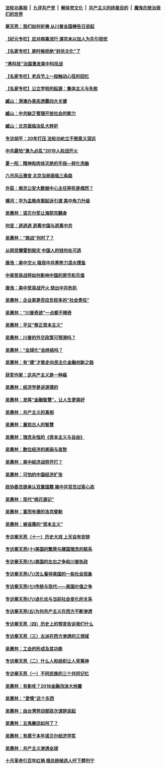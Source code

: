 ####  [法轮功真相](../../../../basic/blob/master/README.md?t=06250602) &nbsp;|&nbsp; [九评共产党](../../../../9ping.md/blob/master/README.md?t=06250602) &nbsp;|&nbsp; [解体党文化](../../../../jtdwh.md/blob/master/README.md?t=06250602)  &nbsp;|&nbsp; [共产主义的终极目的](../../../../gczydzjmd.md/blob/master/README.md?t=06250602) &nbsp;|&nbsp; [魔鬼在统治我们的世界](../../../../mgztzwmdsj.md/blob/master/README.md?t=06250602) 

#### [章天亮：我们如何祈祷 从川普全国祷告日说起](../pages/nsc423/n11944627.md?t=06250602) 

#### [【纪元专栏】应对病毒流行 渥京未以加人为先引担忧](../pages/nsc423/n11875714.md?t=06250602) 

#### [【名家专栏】是时候拒绝“封杀文化”了](../pages/nsc423/n11814093.md?t=06250602) 

#### [“黑科技”治国激发美中科技战](../pages/nsc423/n11638056.md?t=06250602) 

#### [【名家专栏】老兵节上一段触动心弦的回忆](../pages/nsc423/n11646016.md?t=06250602) 

#### [【名家专栏】公立学校的起源：集体主义与失败](../pages/nsc423/n11601833.md?t=06250602) 

#### [臧山：港澳办表态透露四大关键](../pages/nsc423/n11421628.md?t=06250602) 

#### [臧山：中共缺乏管理开放社会的能力](../pages/nsc423/n11407457.md?t=06250602) 

#### [臧山：北京面临治乱大转折](../pages/nsc423/n11406895.md?t=06250602) 

#### [专访胡平：20年打压 法轮功屹立不倒意义深远](../pages/nsc423/n11398800.md?t=06250602) 

#### [中共最怕“逢九必乱”2019人权战开火](../pages/nsc423/n11385248.md?t=06250602) 

#### [夏一阳：精神和肉体灭绝的手段—转化洗脑](../pages/nsc423/n11368250.md?t=06250602) 

#### [六月风云激变 北京当局面临三条路](../pages/nsc423/n11313668.md?t=06250602) 

#### [许茹：南京公安大数据中心主任猝死是偶然？](../pages/nsc423/n11064744.md?t=06250602) 

#### [横河：华为孟晚舟案起诉引渡 美中角力升级](../pages/nsc423/n11027230.md?t=06250602) 

#### [吴惠林：诺贝尔奖让海耶克翻身](../pages/nsc423/n10890049.md?t=06250602) 

#### [何坚：逃逃逃 逃离中国与逃离中共](../pages/nsc423/n10592891.md?t=06250602) 

#### [吴惠林：“商战”何时了？](../pages/nsc423/n10573558.md?t=06250602) 

#### [从网贷爆雷到股灾 中国人的钱何处可逃](../pages/nsc423/n10572800.md?t=06250602) 

#### [唐浩：美中交火 隐现中共黑势力混水摸鱼](../pages/nsc423/n10544040.md?t=06250602) 

#### [中美贸易战将如何影响中国的房市和币值](../pages/nsc423/n10543697.md?t=06250602) 

#### [唐浩：美中贸易战开火 烧出中共危机](../pages/nsc423/n10540126.md?t=06250602) 

#### [吴惠林：企业家是否应负较多的“社会责任”](../pages/nsc423/n10535022.md?t=06250602) 

#### [吴惠林：“川普奇迹”一点都不稀奇](../pages/nsc423/n10512808.md?t=06250602) 

#### [吴惠林：平议“修正资本主义”](../pages/nsc423/n10495724.md?t=06250602) 

#### [吴惠林：川普的外交政策可预测吗？](../pages/nsc423/n10462387.md?t=06250602) 

#### [吴惠林：“全球化”会终结吗？](../pages/nsc423/n10452838.md?t=06250602) 

#### [吴惠林：有“德”才能走向民主化金融创新之路](../pages/nsc423/n10432292.md?t=06250602) 

#### [获奖作家：这共产主义是一种癌](../pages/nsc423/n10431541.md?t=06250602) 

#### [吴惠林：经济学是讲道德的](../pages/nsc423/n10398014.md?t=06250602) 

#### [吴惠林：发挥“金融智慧”，让人生更美好](../pages/nsc423/n10375019.md?t=06250602) 

#### [吴惠林：共产主义的真相](../pages/nsc423/n10351394.md?t=06250602) 

#### [吴惠林：重拾古人的智慧](../pages/nsc423/n10337691.md?t=06250602) 

#### [吴惠林：理念永恒的《资本主义与自由》](../pages/nsc423/n10316274.md?t=06250602) 

#### [吴惠林：数位经济的美丽与哀愁](../pages/nsc423/n10292946.md?t=06250602) 

#### [吴惠林：美中经济战将开打？](../pages/nsc423/n10258825.md?t=06250602) 

#### [吴惠林：可怕的中国经济扩张](../pages/nsc423/n10219147.md?t=06250602) 

#### [政协委员提承认双重国籍 揭中共官员过客心态](../pages/nsc423/n10208809.md?t=06250602) 

#### [吴惠林：现代“桃花源记”](../pages/nsc423/n10185234.md?t=06250602) 

#### [吴惠林：富而有德的洛克斐勒](../pages/nsc423/n10142264.md?t=06250602) 

#### [吴惠林：被诬蔑的“资本主义”](../pages/nsc423/n10124816.md?t=06250602) 

#### [专访章天亮（十一）历史大戏 上天自有安排](../pages/nsc423/n10094905.md?t=06250602) 

#### [专访章天亮(十)美国的繁荣与建国理念的联系](../pages/nsc423/n10094899.md?t=06250602) 

#### [专访章天亮(九)美国的左右之争和川普执政](../pages/nsc423/n10094889.md?t=06250602) 

#### [专访章天亮(八)怎么看待美国的一些社会现象](../pages/nsc423/n10094857.md?t=06250602) 

#### [专访章天亮(七)传统与现代——美国价值之争](../pages/nsc423/n10093140.md?t=06250602) 

#### [专访章天亮(六)进化论与当前社会变化的关系](../pages/nsc423/n10092036.md?t=06250602) 

#### [专访章天亮(五)为何共产主义在西方不断渗透](../pages/nsc423/n10083620.md?t=06250602) 

#### [专访章天亮（四）历史上的预言告诉我们什么](../pages/nsc423/n10083606.md?t=06250602) 

#### [专访章天亮（三）左派在西方渗透的三领域](../pages/nsc423/n10081115.md?t=06250602) 

#### [吴惠林：工会的形成及其功能](../pages/nsc423/n10080633.md?t=06250602) 

#### [专访章天亮（二）什么人和组织让人背离神](../pages/nsc423/n10076637.md?t=06250602) 

#### [专访章天亮（一）不同民族的三个共同记忆](../pages/nsc423/n10074188.md?t=06250602) 

#### [吴惠林：有影呒？2018金融泡沫大地震](../pages/nsc423/n10040534.md?t=06250602) 

#### [吴惠林：“爱情”这个东西](../pages/nsc423/n10019423.md?t=06250602) 

#### [吴惠林：由台湾劳动部政次请辞说起](../pages/nsc423/n9979679.md?t=06250602) 

#### [吴惠林：五鬼搬运如何了？](../pages/nsc423/n9925338.md?t=06250602) 

#### [吴惠林：有感于本年诺贝尔经济学奖](../pages/nsc423/n9871883.md?t=06250602) 

#### [吴惠林：共产主义渗透全球](../pages/nsc423/n9812748.md?t=06250602) 

#### [十月革命引百年红祸 俄总统候选人吁下葬列宁](../pages/nsc423/n9810182.md?t=06250602) 

